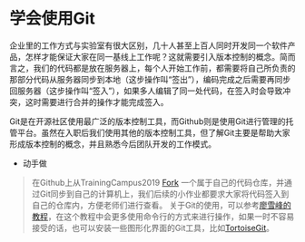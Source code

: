 # 学会使用Git

企业里的工作方式与实验室有很大区别，几十人甚至上百人同时开发同一个软件产品，怎样才能保证大家在同一基线上工作呢？这就需要引入版本控制的概念。简而言之，我们的代码都是放在服务器上，每个人开始工作前，都需要将自己所负责的那部分代码从服务器同步到本地（这步操作叫“签出”），编码完成之后需要再同步回服务器（这步操作叫“签入”），如果多人编辑了同一处代码，在签入时会导致冲突，这时需要进行合并的操作才能完成签入。

Git是在开源社区使用最广泛的版本控制工具，而Github则是使用Git进行管理的托管平台。虽然在入职后我们使用其他的版本控制工具，但了解Git主要是帮助大家形成版本控制的概念，并且熟悉今后团队开发的工作模式。

+ 动手做
> 在Github上从TrainingCampus2019 [Fork](https://www.cnblogs.com/patchouli/p/6511251.html) 一个属于自己的代码仓库，并通过Git同步到自己的计算机上，我们后续的小作业都要求大家将代码签入到自己的仓库内，方便老师们进行查看。
> 关于Git的使用，可以参考[廖雪峰的教程](https://www.liaoxuefeng.com/wiki/0013739516305929606dd18361248578c67b8067c8c017b000)，在这个教程中会更多使用命令行的方式来进行操作，如果一时不容易接受的话，也可以安装一些图形化界面的Git工具，比如[TortoiseGit](https://www.cnblogs.com/maojunyi/p/7735723.html)。